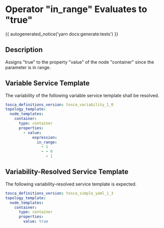 # Operator "in_range" Evaluates to "true"

{{ autogenerated_notice('yarn docs:generate:tests') }}

## Description

Assigns "true" to the property "value" of the node "container" since the parameter is in range.

## Variable Service Template

The variability of the following variable service template shall be resolved.

```yaml linenums="1"
tosca_definitions_version: tosca_variability_1_0
topology_template:
  node_templates:
    container:
      type: container
      properties:
        - value:
            expression:
              in_range:
                - 1
                - - 0
                  - 1
```



## Variability-Resolved Service Template

The following variability-resolved service template is expected.

```yaml linenums="1"
tosca_definitions_version: tosca_simple_yaml_1_3
topology_template:
  node_templates:
    container:
      type: container
      properties:
        value: true
```

